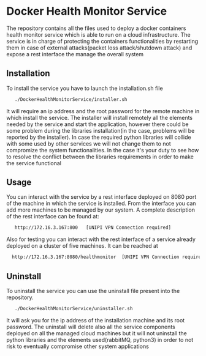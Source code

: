 Docker Health Monitor Service
========

The repository contains all the files used to deploy a docker containers health monitor service which is able to run on a cloud infrastructure.
The service is in charge of protecting the containers functionalities by restarting them in case of external attacks(packet loss attack/shutdown attack) 
and expose a rest interface the manage the overall system

Installation
-----

To install the service you have to launch the installation.sh file

 ```bash
	./DockerHealthMonitorService/installer.sh 
 ```

It will require an ip address and the root password for the remote machine in which install the service.
The installer will install remotely all the elements needed by the service and start the application, however there could be some problem during the libraries installation(in the case, problems will be reported by the installer). 
In case the required python libraries will collide with some used by other services we will not change them to not compromize the system functionalities. 
In the case it's your duty to see how to resolve the conflict between the libraries requirements in order to make the service functional

Usage
-----

You can interact with the service by a rest interface deployed on 8080 port of the machine in which the service is installed. 
From the interface you can add more machines to be managed by our system. 
A complete description of the rest interface can be found at:

 ```html
	http://172.16.3.167:800   [UNIPI VPN Connection required]
 ```
 Also for testing you can interact with the rest interface of a service already deployed on a cluster of five machines. It can be reached at
 
  ```html
	http://172.16.3.167:8080/healthmonitor  [UNIPI VPN Connection required]
 ```

Uninstall
-----

To uninstall the service you can use the uninstall file present into the repository.

 ```bash
	./DockerHealthMonitorService/uninstaller.sh 
 ```
 
 It will ask you for the ip address of the installation machine and its
root password. The uninstall will delete also all the service components deployed on all the managed cloud machines but it will not uninstall the python libraries
and the elements used(rabbitMQ, python3) in order to not risk to eventually compromise other system applications
